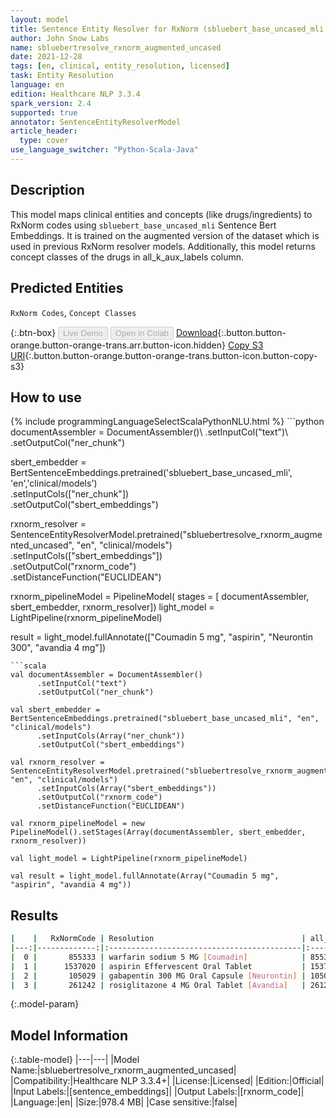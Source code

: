 ```yaml
---
layout: model
title: Sentence Entity Resolver for RxNorm (sbluebert_base_uncased_mli embeddings)
author: John Snow Labs
name: sbluebertresolve_rxnorm_augmented_uncased
date: 2021-12-28
tags: [en, clinical, entity_resolution, licensed]
task: Entity Resolution
language: en
edition: Healthcare NLP 3.3.4
spark_version: 2.4
supported: true
annotator: SentenceEntityResolverModel
article_header:
  type: cover
use_language_switcher: "Python-Scala-Java"
---
```


## Description

This model maps clinical entities and concepts (like drugs/ingredients) to RxNorm codes using `sbluebert_base_uncased_mli` Sentence Bert Embeddings. It is trained on the augmented version of the dataset which is used in previous RxNorm resolver models. Additionally, this model returns concept classes of the drugs in all_k_aux_labels column.

## Predicted Entities

`RxNorm Codes`, `Concept Classes`

{:.btn-box}
<button class="button button-orange" disabled>Live Demo</button>
<button class="button button-orange" disabled>Open in Colab</button>
[Download](https://s3.amazonaws.com/auxdata.johnsnowlabs.com/clinical/models/sbluebertresolve_rxnorm_augmented_uncased_en_3.3.4_2.4_1640698320751.zip){:.button.button-orange.button-orange-trans.arr.button-icon.hidden}
[Copy S3 URI](s3://auxdata.johnsnowlabs.com/clinical/models/sbluebertresolve_rxnorm_augmented_uncased_en_3.3.4_2.4_1640698320751.zip){:.button.button-orange.button-orange-trans.button-icon.button-copy-s3}

## How to use



<div class="tabs-box" markdown="1">
{% include programmingLanguageSelectScalaPythonNLU.html %}
```python
documentAssembler = DocumentAssembler()\
      .setInputCol("text")\
      .setOutputCol("ner_chunk")

sbert_embedder = BertSentenceEmbeddings.pretrained('sbluebert_base_uncased_mli', 'en','clinical/models')\
      .setInputCols(["ner_chunk"])\
      .setOutputCol("sbert_embeddings")
    
rxnorm_resolver = SentenceEntityResolverModel.pretrained("sbluebertresolve_rxnorm_augmented_uncased", "en", "clinical/models") \
      .setInputCols(["sbert_embeddings"]) \
      .setOutputCol("rxnorm_code")\
      .setDistanceFunction("EUCLIDEAN")

rxnorm_pipelineModel = PipelineModel(
    stages = [
        documentAssembler,
        sbert_embedder,
        rxnorm_resolver])
light_model = LightPipeline(rxnorm_pipelineModel)

result = light_model.fullAnnotate(["Coumadin 5 mg", "aspirin", "Neurontin 300", "avandia 4 mg"])
```
```scala
val documentAssembler = DocumentAssembler()
      .setInputCol("text")
      .setOutputCol("ner_chunk")
      
val sbert_embedder = BertSentenceEmbeddings.pretrained("sbluebert_base_uncased_mli", "en", "clinical/models")
      .setInputCols(Array("ner_chunk"))
      .setOutputCol("sbert_embeddings")
    
val rxnorm_resolver = SentenceEntityResolverModel.pretrained("sbluebertresolve_rxnorm_augmented_uncased", "en", "clinical/models") 
      .setInputCols(Array("sbert_embeddings")) 
      .setOutputCol("rxnorm_code")
      .setDistanceFunction("EUCLIDEAN")

val rxnorm_pipelineModel = new PipelineModel().setStages(Array(documentAssembler, sbert_embedder, rxnorm_resolver))

val light_model = LightPipeline(rxnorm_pipelineModel)

val result = light_model.fullAnnotate(Array("Coumadin 5 mg", "aspirin", "avandia 4 mg"))
```
</div>

## Results

```bash
|    |   RxNormCode | Resolution                                 | all_k_results                     | all_k_distances                   | all_k_cosine_distances            | all_k_resolutions                                               | all_k_aux_labels                  |
|---:|-------------:|:-------------------------------------------|:----------------------------------|:----------------------------------|:----------------------------------|:----------------------------------------------------------------|:----------------------------------|
|  0 |       855333 | warfarin sodium 5 MG [Coumadin]            | 855333:::432467:::438740:::855... | 0.0000:::1.6841:::1.6841:::3.2... | 0.0000:::0.0062:::0.0062:::0.0... | warfarin sodium 5 MG [Coumadin]:::coumarin 5 MG Oral Tablet:... | Branded Drug Comp:::Clinical D... |
|  1 |      1537020 | aspirin Effervescent Oral Tablet           | 1537020:::1191:::405403:::1001... | 0.0000:::0.0000:::6.0493:::6.4... | 0.0000:::0.0000:::0.0797:::0.0... | aspirin Effervescent Oral Tablet:::aspirin:::YSP Aspirin:::E... | Clinical Drug Form:::Ingredien... |
|  2 |       105029 | gabapentin 300 MG Oral Capsule [Neurontin] | 105029:::1098609:::207088:::20... | 3.1683:::6.0071:::6.2050:::6.2... | 0.0227:::0.0815:::0.0862:::0.0... | gabapentin 300 MG Oral Capsule [Neurontin]:::lamotrigine 300... | Branded Drug:::Branded Drug Co... |
|  3 |       261242 | rosiglitazone 4 MG Oral Tablet [Avandia]   | 261242:::847706:::577784:::212... | 0.0000:::6.8783:::6.9828:::7.4... | 0.0000:::0.1135:::0.1183:::0.1... | rosiglitazone 4 MG Oral Tablet [Avandia]:::glimepiride 4 MG ... | Branded Drug:::Branded Drug Co... |
```

{:.model-param}
## Model Information

{:.table-model}
|---|---|
|Model Name:|sbluebertresolve_rxnorm_augmented_uncased|
|Compatibility:|Healthcare NLP 3.3.4+|
|License:|Licensed|
|Edition:|Official|
|Input Labels:|[sentence_embeddings]|
|Output Labels:|[rxnorm_code]|
|Language:|en|
|Size:|978.4 MB|
|Case sensitive:|false|